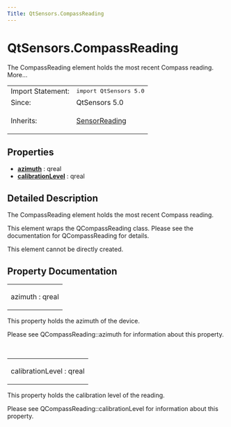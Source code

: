 ```yaml
---
Title: QtSensors.CompassReading
---
```


# QtSensors.CompassReading

<span class="subtitle"></span>
<!-- $$$CompassReading-brief -->
<p>The CompassReading element holds the most recent Compass reading. More...</p>
<!-- @@@CompassReading -->
<table class="alignedsummary">
<tr><td class="memItemLeft rightAlign topAlign"> Import Statement:</td><td class="memItemRight bottomAlign"> </b><tt>import QtSensors 5.0</tt></td></tr><tr><td class="memItemLeft rightAlign topAlign"> Since:</td><td class="memItemRight bottomAlign">  QtSensors 5.0</td></tr><tr><td class="memItemLeft rightAlign topAlign"> Inherits:</td><td class="memItemRight bottomAlign"> <p><a href="QtSensors.SensorReading.md">SensorReading</a></p>
</td></tr></table><ul>
</ul>
<h2>Properties</h2>
<ul>
<li class="fn"><b><b><a href="#azimuth-prop">azimuth</a></b></b> : qreal</li>
<li class="fn"><b><b><a href="#calibrationLevel-prop">calibrationLevel</a></b></b> : qreal</li>
</ul>
<!-- $$$CompassReading-description -->
<h2>Detailed Description</h2>
<p>The CompassReading element holds the most recent Compass reading.</p>
<p>This element wraps the QCompassReading class. Please see the documentation for QCompassReading for details.</p>
<p>This element cannot be directly created.</p>
<!-- @@@CompassReading -->
<h2>Property Documentation</h2>
<!-- $$$azimuth -->
<table class="qmlname"><tr valign="top"><td class="tblQmlPropNode"><p><span class="name">azimuth</span> : <span class="type">qreal</span></p></td></tr></table><p>This property holds the azimuth of the device.</p>
<p>Please see QCompassReading::azimuth for information about this property.</p>
<!-- @@@azimuth -->
<br/>
<!-- $$$calibrationLevel -->
<table class="qmlname"><tr valign="top"><td class="tblQmlPropNode"><p><span class="name">calibrationLevel</span> : <span class="type">qreal</span></p></td></tr></table><p>This property holds the calibration level of the reading.</p>
<p>Please see QCompassReading::calibrationLevel for information about this property.</p>
<!-- @@@calibrationLevel -->
<br/>
